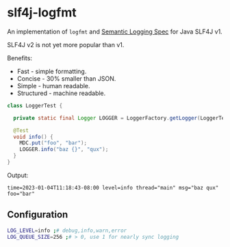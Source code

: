 # slf4j-logfmt

An implementation of `logfmt` and [Semantic Logging Spec](https://github.com/semantic-logs/spec) for Java SLF4J v1.

SLF4J v2 is not yet more popular than v1.

Benefits:

* Fast - simple formatting.
* Concise - 30% smaller than JSON.
* Simple - human readable.
* Structured - machine readable.

```java
class LoggerTest {

  private static final Logger LOGGER = LoggerFactory.getLogger(LoggerTest.class);

  @Test
  void info() {
    MDC.put("foo", "bar");
    LOGGER.info("baz {}", "qux");
  }
}
```

Output:

```
time=2023-01-04T11:18:43-08:00 level=info thread="main" msg="baz qux" foo="bar"
```

## Configuration

```bash
LOG_LEVEL=info ;# debug,info,warn,error
LOG_QUEUE_SIZE=256 ;# > 0, use 1 for nearly sync logging
```